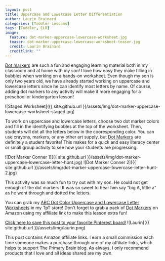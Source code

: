 ```yaml
---
layout: post
title: Uppercase and Lowercase Letter Differentiation
author: Laurin Brainard
categories: [Toddler Lessons]
tags: [Toddler, ELD]
image:
  feature: dot-marker-uppercase-lowercase-worksheet.jpg
  teaser: dot-marker-uppercase-lowercase-worksheet-teaser.jpg
  credit: Laurin Brainard
  creditlink: ""
---
```

<a target="_blank" href="https://www.amazon.com/gp/product/B00004W3Y5/ref=as_li_tl?ie=UTF8&camp=1789&creative=9325&creativeASIN=B00004W3Y5&linkCode=as2&tag=theprimarybra-20&linkId=96685c329063acebeecdd71766beb324">Dot markers</a><img src="//ir-na.amazon-adsystem.com/e/ir?t=theprimarybra-20&l=am2&o=1&a=B00004W3Y5" width="1" height="1" border="0" alt="" style="border:none !important; margin:0px !important;" /> are such a fun and engaging learning material both in my classroom and at home with my son! I love how easy they make filling in bubbles when working on a hands-on worksheet. Even though my son is only two years old, we have already started working on uppercase and lowercase letters since he can identify most letters by name. Of course, adding dot markers to any activity will make it more engaging for a preschool or kindergarten lesson! 

![Staged Worksheet]({{ site.github.url }}/assets/img/dot-marker-uppercase-lowercase-worksheet-staged.jpg)

To work on uppercase and lowercase letters, choose two dot marker colors and fill in the identifying bubbles at the top of the worksheet. Then, students will dot all the letters below in the cooresponding color. You can use crayons, markers, or any other art supply, but <a target="_blank" href="https://www.amazon.com/gp/product/B00004W3Y5/ref=as_li_tl?ie=UTF8&camp=1789&creative=9325&creativeASIN=B00004W3Y5&linkCode=as2&tag=theprimarybra-20&linkId=96685c329063acebeecdd71766beb324">Dot Markers</a><img src="//ir-na.amazon-adsystem.com/e/ir?t=theprimarybra-20&l=am2&o=1&a=B00004W3Y5" width="1" height="1" border="0" alt="" style="border:none !important; margin:0px !important;" /> are definitely a student favorite! This makes for a quick and easy literacy center or small group activity to see how your students are progressing. 

![Dot Marker Conner 1]({{ site.github.url }}/assets/img/dot-marker-uppercase-lowercase-letter-hunt.jpg)
![Dot Marker Conner 2]({{ site.github.url }}/assets/img/dot-marker-uppercase-lowercase-letter-hunt-2.jpg)

This activity was so much fun to try out with my son. He could not get enough of the dot markers! It was so sweet to hear him say "big A, little a" as he went through and dotted the letters. 

You can grab my [ABC Dot Color Uppercase and Lowercase Letter Worksheets](http://bit.ly/2IZJvDz) in my TpT store! Don't forget to grab a pack of <a target="_blank" href="https://www.amazon.com/gp/product/B00004W3Y5/ref=as_li_tl?ie=UTF8&camp=1789&creative=9325&creativeASIN=B00004W3Y5&linkCode=as2&tag=theprimarybra-20&linkId=96685c329063acebeecdd71766beb324">Dot Markers</a><img src="//ir-na.amazon-adsystem.com/e/ir?t=theprimarybra-20&l=am2&o=1&a=B00004W3Y5" width="1" height="1" border="0" alt="" style="border:none !important; margin:0px !important;" /> on Amazon using my affiliate link to make this lesson extra fun!

[Click here to save this post to your favorite Pinterest board!](https://pin.it/tctt2u53jk2uzb)
![Laurin]({{ site.github.url }}/assets/img/laurin.png)

This post contains Amazon affiliate links. I earn a small commission each time someone makes a purchase through one of my affiliate links, which helps to support The Primary Brain blog. As always, I only recommend products that I love and all ideas shared are my own. 